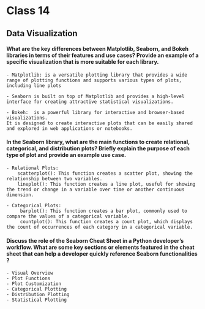 # Class 14


## Data Visualization

#### What are the key differences between Matplotlib, Seaborn, and Bokeh libraries in terms of their features and use cases? Provide an example of a specific visualization that is more suitable for each library.
    - Matplotlib: is a versatile plotting library that provides a wide range of plotting functions and supports various types of plots, including line plots

    - Seaborn is built on top of Matplotlib and provides a high-level interface for creating attractive statistical visualizations.

    - Bokeh:  is a powerful library for interactive and browser-based visualizations.
    It is designed to create interactive plots that can be easily shared and explored in web applications or notebooks.

#### In the Seaborn library, what are the main functions to create relational, categorical, and distribution plots? Briefly explain the purpose of each type of plot and provide an example use case.

    - Relational Plots: 
        scatterplot(): This function creates a scatter plot, showing the relationship between two variables.
        lineplot(): This function creates a line plot, useful for showing the trend or change in a variable over time or another continuous dimension.

    - Categorical Plots:
         barplot(): This function creates a bar plot, commonly used to compare the values of a categorical variable.
         countplot(): This function creates a count plot, which displays the count of occurrences of each category in a categorical variable.


#### Discuss the role of the Seaborn Cheat Sheet in a Python developer’s workflow. What are some key sections or elements featured in the cheat sheet that can help a developer quickly reference Seaborn functionalities ?
    - Visual Overview
    - Plot Functions
    - Plot Customization
    - Categorical Plotting
    - Distribution Plotting
    - Statistical Plotting